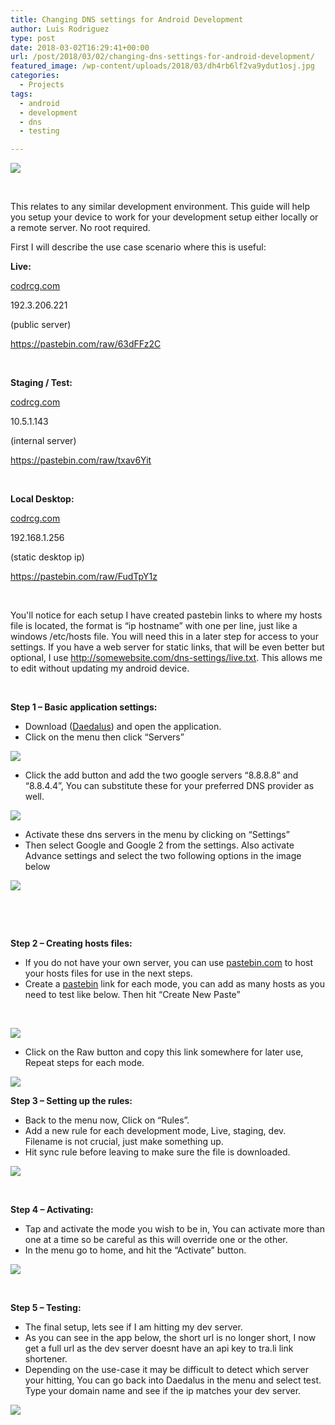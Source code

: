 ```yaml
---
title: Changing DNS settings for Android Development
author: Luis Rodriguez
type: post
date: 2018-03-02T16:29:41+00:00
url: /post/2018/03/02/changing-dns-settings-for-android-development/
featured_image: /wp-content/uploads/2018/03/dh4rb6lf2va9ydut1osj.jpg
categories:
  - Projects
tags:
  - android
  - development
  - dns
  - testing

---
```

![](/uploads/2018/03/ezgif-1-6db60a8e39-1.jpg)

&nbsp;

This relates to any similar development environment. This guide will help you setup your device to work for your development setup either locally or a remote server. No root required.

First I will describe the use case scenario where this is useful:

<!--more-->

**Live:**

[codrcg.com][2]

192.3.206.221

(public server)

https://pastebin.com/raw/63dFFz2C

&nbsp;

**Staging / Test:**

[codrcg.com][2]

10.5.1.143

(internal server)

https://pastebin.com/raw/txav6Yit

&nbsp;

**Local Desktop:**

[codrcg.com][2]

192.168.1.256

(static desktop ip)

https://pastebin.com/raw/FudTpY1z

&nbsp;

You'll notice for each setup I have created pastebin links to where my hosts file is located, the format is &#8220;ip hostname&#8221; with one per line, just like a windows /etc/hosts file. You will need this in a later step for access to your settings. If you have a web server for static links, that will be even better but optional, I use http://somewebsite.com/dns-settings/live.txt. This allows me to edit without updating my android device.

&nbsp;

**Step 1 &#8211; Basic application settings:**

  * Download ([Daedalus][3]) and open the application.
  * Click on the menu then click &#8220;Servers&#8221;

![](/uploads/2018/03/photo_2018-03-02_10-35-15.jpg)

  * Click the add button and add the two google servers &#8220;8.8.8.8&#8221; and &#8220;8.8.4.4&#8221;, You can substitute these for your preferred DNS provider as well.

![](/uploads/2018/03/photo_2018-03-02_10-35-33-Copy.jpg)

  * Activate these dns servers in the menu by clicking on &#8220;Settings&#8221;
  * Then select Google and Google 2 from the settings. Also activate Advance settings and select the two following options in the image below

![](/uploads/2018/03/photo_2018-03-02_10-35-32.jpg)

&nbsp;

&nbsp;

**Step 2 &#8211; Creating hosts files:**

  * If you do not have your own server, you can use [pastebin.com][7] to host your hosts files for use in the next steps.
  * Create a [pastebin][7] link for each mode, you can add as many hosts as you need to test like below. Then hit &#8220;Create New Paste&#8221;

&nbsp;

![](/uploads/2018/03/pastebin.png)

  * Click on the Raw button and copy this link somewhere for later use, Repeat steps for each mode.

![](/uploads/2018/03/pastebin2.png)

**Step 3 &#8211; Setting up the rules:**

  * Back to the menu now, Click on &#8220;Rules&#8221;.
  * Add a new rule for each development mode, Live, staging, dev. Filename is not crucial, just make something up.
  * Hit sync rule before leaving to make sure the file is downloaded.

![](/uploads/2018/03/photo_2018-03-02_10-35-13-Copy.jpg)

&nbsp;

**Step 4 &#8211; Activating:**

  * Tap and activate the mode you wish to be in, You can activate more than one at a time so be careful as this will override one or the other.
  * In the menu go to home, and hit the &#8220;Activate&#8221; button.

![](/uploads/2018/03/photo_2018-03-02_10-35-08.jpg)

&nbsp;

**Step 5 &#8211; Testing:**

  * The final setup, lets see if I am hitting my dev server.
  * As you can see in the app below, the short url is no longer short, I now get a full url as the dev server doesnt have an api key to tra.li link shortener.
  * Depending on the use-case it may be difficult to detect which server your hitting, You can go back into Daedalus in the menu and select test. Type your domain name and see if the ip matches your dev server.

![](/uploads/2018/03/photo_2018-03-02_10-35-04.jpg)

 [1]: /uploads/2018/03/ezgif-1-6db60a8e39-1.jpg
 [2]: http://codrcg.com
 [3]: http://a.tra.li/SF9e
 [4]: /uploads/2018/03/photo_2018-03-02_10-35-15.jpg
 [5]: /uploads/2018/03/photo_2018-03-02_10-35-33-Copy.jpg
 [6]: /uploads/2018/03/photo_2018-03-02_10-35-32.jpg
 [7]: https://pastebin.com
 [8]: /uploads/2018/03/pastebin.png
 [9]: /uploads/2018/03/pastebin2.png
 [10]: /uploads/2018/03/photo_2018-03-02_10-35-13-Copy.jpg
 [11]: /uploads/2018/03/photo_2018-03-02_10-35-08.jpg
 [12]: /uploads/2018/03/photo_2018-03-02_10-35-04.jpg
